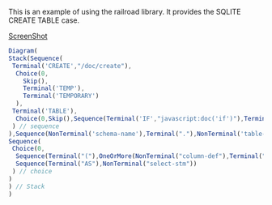 This is an example of using the railroad library. It provides the SQLITE CREATE TABLE case.

[ScreenShot](http://htmlpreview.github.com/?https://github.com/gbrault/railroad-diagrams/blob/gh-pages/SQLITE%20CREATE%20TABLE.html")

```javascript
Diagram(
Stack(Sequence(
 Terminal('CREATE',"/doc/create"),
  Choice(0,
    Skip(),
    Terminal('TEMP'),
    Terminal('TEMPORARY')
  ),
 Terminal('TABLE'),
  Choice(0,Skip(),Sequence(Terminal('IF',"javascript:doc('if')"),Terminal('NOT'),Terminal('EXISTS'))
 ) // sequence
),Sequence(NonTerminal('schema-name'),Terminal("."),NonTerminal('table-name')), // sequence
Sequence(
 Choice(0,
  Sequence(Terminal("("),OneOrMore(NonTerminal("column-def"),Terminal(",")),ZeroOrMore(Terminal(","),NonTerminal("table-constraint")),Terminal(")"),Optional(Sequence(Terminal("WITHOUT"),Terminal("ROWID")))),
  Sequence(Terminal("AS"),NonTerminal("select-stm"))
 ) // choice
)
) // Stack
)
```
